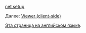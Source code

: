 [net setup](/ru-RU/viewer/net.md ':include :type=markdown')

Далее: [Viewer (client-side)](/ru-RU/viewer/3legged/ui)

[Эта страница на английском языке](https://learnforge.autodesk.io/#/viewer/3legged/net).
